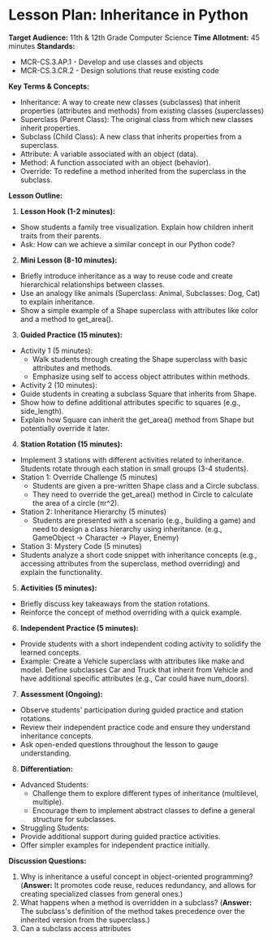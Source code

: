# Lesson Plan: Inheritance in Python

**Target Audience:** 11th & 12th Grade Computer Science 
**Time Allotment:** 45 minutes
**Standards:**

- MCR-CS.3.AP.1 - Develop and use classes and objects
- MCR-CS.3.CR.2 - Design solutions that reuse existing code

**Key Terms & Concepts:**

- Inheritance: A way to create new classes (subclasses) that inherit properties (attributes and methods) from existing classes (superclasses)
- Superclass (Parent Class): The original class from which new classes inherit properties.
- Subclass (Child Class): A new class that inherits properties from a superclass.
- Attribute: A variable associated with an object (data).
- Method: A function associated with an object (behavior).
- Override: To redefine a method inherited from the superclass in the subclass.

**Lesson Outline:**

1. **Lesson Hook (1-2 minutes):**
- Show students a family tree visualization. Explain how children inherit traits from their parents.
- Ask: How can we achieve a similar concept in our Python code?
2. **Mini Lesson (8-10 minutes):**
- Briefly introduce inheritance as a way to reuse code and create hierarchical relationships between classes.
- Use an analogy like animals (Superclass: Animal, Subclasses: Dog, Cat) to explain inheritance.
- Show a simple example of a Shape superclass with attributes like color and a method to get\_area().
3. **Guided Practice (15 minutes):**
- Activity 1 (5 minutes):
  - Walk students through creating the Shape superclass with basic attributes and methods.
  - Emphasize using self to access object attributes within methods.
- Activity 2 (10 minutes):
- Guide students in creating a subclass Square that inherits from Shape.
- Show how to define additional attributes specific to squares (e.g., side\_length).
- Explain how Square can inherit the get\_area() method from Shape but potentially override it later.
4. **Station Rotation (15 minutes):**
- Implement 3 stations with different activities related to inheritance. Students rotate through each station in small groups (3-4 students).
- Station 1: Override Challenge (5 minutes)
  - Students are given a pre-written Shape class and a Circle subclass.
  - They need to override the get\_area() method in Circle to calculate the area of a circle (πr^2).
- Station 2: Inheritance Hierarchy (5 minutes)
  - Students are presented with a scenario (e.g., building a game) and need to design a class hierarchy using inheritance. (e.g., GameObject -> Character -> Player, Enemy)
- Station 3: Mystery Code (5 minutes)
- Students analyze a short code snippet with inheritance concepts (e.g., accessing attributes from the superclass, method overriding) and explain the functionality.
5. **Activities (5 minutes):**
- Briefly discuss key takeaways from the station rotations.
- Reinforce the concept of method overriding with a quick example.
6. **Independent Practice (5 minutes):**
- Provide students with a short independent coding activity to solidify the learned concepts.
- Example: Create a Vehicle superclass with attributes like make and model. Define subclasses Car and Truck that inherit from Vehicle and have additional specific attributes (e.g., Car could have num\_doors).
7. **Assessment (Ongoing):**
- Observe students' participation during guided practice and station rotations.
- Review their independent practice code and ensure they understand inheritance concepts.
- Ask open-ended questions throughout the lesson to gauge understanding.
8. **Differentiation:**
- Advanced Students:
  - Challenge them to explore different types of inheritance (multilevel, multiple).
  - Encourage them to implement abstract classes to define a general structure for subclasses.
- Struggling Students:
- Provide additional support during guided practice activities.
- Offer simpler examples for independent practice initially.

**Discussion Questions:**

1. Why is inheritance a useful concept in object-oriented programming? (**Answer:** It promotes code reuse, reduces redundancy, and allows for creating specialized classes from general ones.)
2. What happens when a method is overridden in a subclass? (**Answer:** The subclass's definition of the method takes precedence over the inherited version from the superclass.)
2. Can a subclass access attributes
